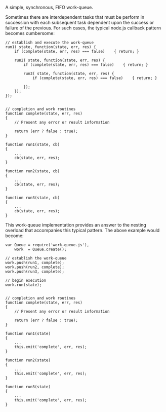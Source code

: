 A simple, synchronous, FIFO work-queue.

Sometimes there are interdependent tasks that must be perform in succession
with each subsequent task dependent upon the success or failure of the
previous.  For such cases, the typical node.js callback pattern becomes
cumbersome:
    
    // establish and execute the work-queue
    run1( state, function(state, err, res) {
        if (complete(state, err, res) === false)    { return; }

        run2( state, function(state, err, res) {
            if (complete(state, err, res) === false)    { return; }
    
            run3( state, function(state, err, res) {
                if (complete(state, err, res) === false)    { return; }
    
            });
        });
    });
    
    
    // completion and work routines
    function complete(state, err, res)
    {
        // Present any error or result information
    
        return (err ? false : true);
    }
    
    function run1(state, cb)
    {
        ...
        cb(state, err, res);
    }
    
    function run2(state, cb)
    {
        ...
        cb(state, err, res);
    }
    
    function run3(state, cb)
    {
        ...
        cb(state, err, res);
    }
    

This work-queue implementation provides an answer to the nesting overload that
accompanies this typical pattern.  The above example would become:
    
    var Queue = require('work-queue.js'),
        work  = Queue.create();
    
    // establish the work-queue
    work.push(run1, complete);
    work.push(run2, complete);
    work.push(run3, complete);
    
    // begin execution
    work.run(state);
    
    
    // completion and work routines
    function complete(state, err, res)
    {
        // Present any error or result information
    
        return (err ? false : true);
    }
    
    function run1(state)
    {
        ...
        this.emit('complete', err, res);
    }
    
    function run2(state)
    {
        ...
        this.emit('complete', err, res);
    }
    
    function run3(state)
    {
        ...
        this.emit('complete', err, res);
    }
    
